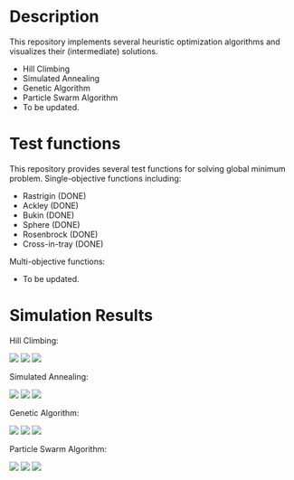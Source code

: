 # Description
This repository implements several heuristic optimization algorithms and visualizes their (intermediate) solutions. 
- Hill Climbing
- Simulated Annealing
- Genetic Algorithm
- Particle Swarm Algorithm
- To be updated.

# Test functions
This repository provides several test functions for solving global minimum problem. Single-objective functions including:
- Rastrigin (DONE)
- Ackley (DONE)
- Bukin (DONE)
- Sphere (DONE)
- Rosenbrock (DONE)
- Cross-in-tray (DONE)

Multi-objective functions: 
- To be updated.

# Simulation Results
Hill Climbing:

![](https://github.com/StevenZ315/Optimization-Algorithms/blob/master/graph/HC_Sphere.gif)
![](https://github.com/StevenZ315/Optimization-Algorithms/blob/master/graph/HC_Ackley.gif)
![](https://github.com/StevenZ315/Optimization-Algorithms/blob/master/graph/HC_CrossIT.gif)

Simulated Annealing:

![](https://github.com/StevenZ315/Optimization-Algorithms/blob/master/graph/SA_Sphere.gif)
![](https://github.com/StevenZ315/Optimization-Algorithms/blob/master/graph/SA_Ackley.gif)
![](https://github.com/StevenZ315/Optimization-Algorithms/blob/master/graph/SA_CrossIT.gif)

Genetic Algorithm:

![](https://github.com/StevenZ315/Optimization-Algorithms/blob/master/graph/GA_Sphere.gif)
![](https://github.com/StevenZ315/Optimization-Algorithms/blob/master/graph/GA_Ackley.gif)
![](https://github.com/StevenZ315/Optimization-Algorithms/blob/master/graph/GA_CrossIT.gif)

Particle Swarm Algorithm:

![](https://github.com/StevenZ315/Optimization-Algorithms/blob/master/graph/PSO_Sphere.gif)
![](https://github.com/StevenZ315/Optimization-Algorithms/blob/master/graph/PSO_Ackley.gif)
![](https://github.com/StevenZ315/Optimization-Algorithms/blob/master/graph/PSO_CrossIT.gif)
